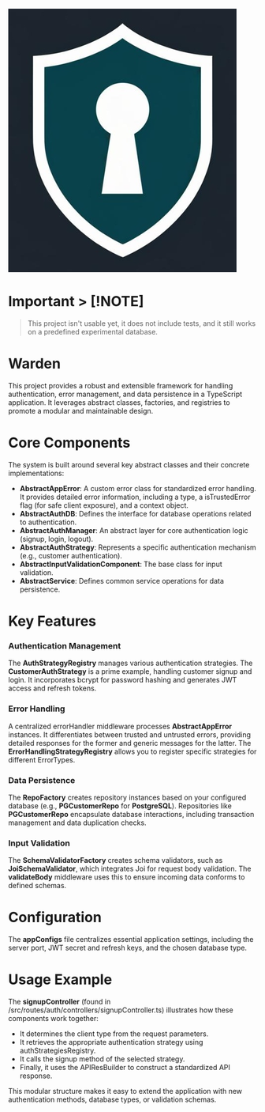 ![project logo](./public/images/wardenLogo.jpg)

# Important > [!NOTE]

> This project isn't usable yet, it does not include tests, and it still works on a predefined experimental database.

# Warden

This project provides a robust and extensible framework for handling authentication, error management, and data persistence in a TypeScript application. It leverages abstract classes, factories, and registries to promote a modular and maintainable design.

# Core Components

The system is built around several key abstract classes and their concrete implementations:

- **AbstractAppError**: A custom error class for standardized error handling. It provides detailed error information, including a type, a isTrustedError flag (for safe client exposure), and a context object.
- **AbstractAuthDB**: Defines the interface for database operations related to authentication.
- **AbstractAuthManager**: An abstract layer for core authentication logic (signup, login, logout).
- **AbstractAuthStrategy**: Represents a specific authentication mechanism (e.g., customer authentication).
- **AbstractInputValidationComponent**: The base class for input validation.
- **AbstractService**: Defines common service operations for data persistence.

# Key Features

### Authentication Management

The **AuthStrategyRegistry** manages various authentication strategies. The **CustomerAuthStrategy** is a prime example, handling customer signup and login. It incorporates bcrypt for password hashing and generates JWT access and refresh tokens.

### Error Handling

A centralized errorHandler middleware processes **AbstractAppError** instances. It differentiates between trusted and untrusted errors, providing detailed responses for the former and generic messages for the latter. The **ErrorHandlingStrategyRegistry** allows you to register specific strategies for different ErrorTypes.

### Data Persistence

The **RepoFactory** creates repository instances based on your configured database (e.g., **PGCustomerRepo** for **PostgreSQL**). Repositories like **PGCustomerRepo** encapsulate database interactions, including transaction management and data duplication checks.

### Input Validation

The **SchemaValidatorFactory** creates schema validators, such as **JoiSchemaValidator**, which integrates Joi for request body validation. The **validateBody** middleware uses this to ensure incoming data conforms to defined schemas.

# Configuration

The **appConfigs** file centralizes essential application settings, including the server port, JWT secret and refresh keys, and the chosen database type.

# Usage Example

The **signupController** (found in /src/routes/auth/controllers/signupController.ts) illustrates how these components work together:

- It determines the client type from the request parameters.
- It retrieves the appropriate authentication strategy using authStrategiesRegistry.
- It calls the signup method of the selected strategy.
- Finally, it uses the APIResBuilder to construct a standardized API response.

This modular structure makes it easy to extend the application with new authentication methods, database types, or validation schemas.
